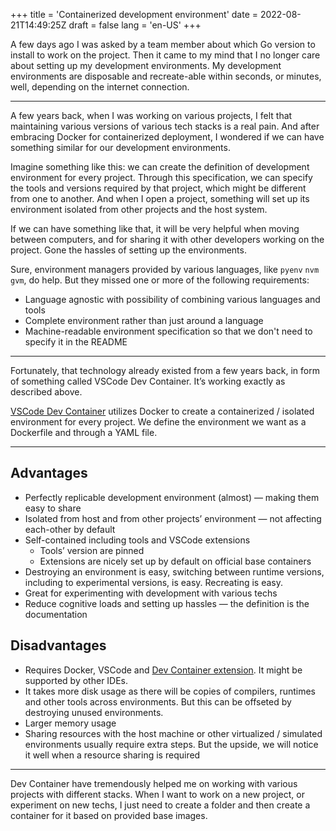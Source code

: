 +++
title = 'Containerized development environment'
date = 2022-08-21T14:49:25Z
draft = false
lang = 'en-US'
+++

A few days ago I was asked by a team member about which Go version to install to work on the project. Then it came to my mind that I no longer care about setting up my development environments. My development environments are disposable and recreate-able within seconds, or minutes, well, depending on the internet connection.

---

A few years back, when I was working on various projects, I felt that maintaining various versions of various tech stacks is a real pain. And after embracing Docker for containerized deployment, I wondered if we can have something similar for our development environments.

Imagine something like this: we can create the definition of development environment for every project. Through this specification, we can specify the tools and versions required by that project, which might be different from one to another. And when I open a project, something will set up its environment isolated from other projects and the host system.

If we can have something like that, it will be very helpful when moving between computers, and for sharing it with other developers working on the project. Gone the hassles of setting up the environments.

Sure, environment managers provided by various languages, like `pyenv` `nvm` `gvm`, do help. But they missed one or more of the following requirements: 

- Language agnostic with possibility of combining various languages and tools
- Complete environment rather than just around a language
- Machine-readable environment specification so that we don't need to specify it in the README

---

Fortunately, that technology already existed from a few years back, in form of something called VSCode Dev Container. It’s working exactly as described above.

[VSCode Dev Container](https://code.visualstudio.com/docs/devcontainers/containers) utilizes Docker to create a containerized / isolated environment for every project. We define the environment we want as a Dockerfile and through a YAML file.

---

## Advantages

- Perfectly replicable development environment (almost) — making them easy to share
- Isolated from host and from other projects’ environment — not affecting each-other by default
- Self-contained including tools and VSCode extensions
    - Tools’ version are pinned
    - Extensions are nicely set up by default on official base containers
- Destroying an environment is easy, switching between runtime versions, including to experimental versions, is easy. Recreating is easy.
- Great for experimenting with development with various techs
- Reduce cognitive loads and setting up hassles — the definition is the documentation

## Disadvantages

- Requires Docker, VSCode and [Dev Container extension](https://marketplace.visualstudio.com/items?itemName=ms-vscode-remote.remote-containers). It might be supported by other IDEs.
- It takes more disk usage as there will be copies of compilers, runtimes and other tools across environments. But this can be offseted by destroying unused environments.
- Larger memory usage
- Sharing resources with the host machine or other virtualized / simulated environments usually require extra steps. But the upside, we will notice it well when a resource sharing is required

---

Dev Container have tremendously helped me on working with various projects with different stacks. When I want to work on a new project, or experiment on new techs, I just need to create a folder and then create a container for it based on provided base images.
